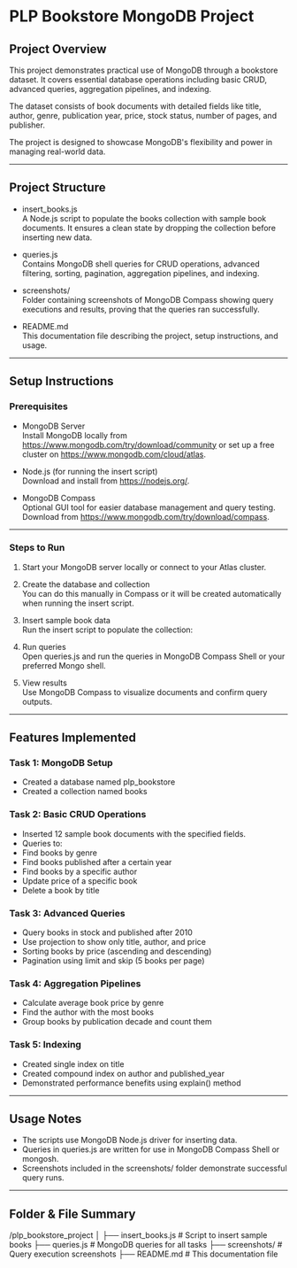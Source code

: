 # PLP Bookstore MongoDB Project

## Project Overview

This project demonstrates practical use of MongoDB through a bookstore dataset. It covers essential database operations including basic CRUD, advanced queries, aggregation pipelines, and indexing.

The dataset consists of book documents with detailed fields like title, author, genre, publication year, price, stock status, number of pages, and publisher.

The project is designed to showcase MongoDB's flexibility and power in managing real-world data.

---

## Project Structure

- insert_books.js  
  A Node.js script to populate the books collection with sample book documents. It ensures a clean state by dropping the collection before inserting new data.

- queries.js  
  Contains MongoDB shell queries for CRUD operations, advanced filtering, sorting, pagination, aggregation pipelines, and indexing.

- screenshots/  
  Folder containing screenshots of MongoDB Compass showing query executions and results, proving that the queries ran successfully.

- README.md  
  This documentation file describing the project, setup instructions, and usage.

---

## Setup Instructions

### Prerequisites

- MongoDB Server  
  Install MongoDB locally from https://www.mongodb.com/try/download/community or set up a free cluster on https://www.mongodb.com/cloud/atlas.

- Node.js (for running the insert script)  
  Download and install from https://nodejs.org/.

- MongoDB Compass  
  Optional GUI tool for easier database management and query testing. Download from https://www.mongodb.com/try/download/compass.

---

### Steps to Run

1. Start your MongoDB server locally or connect to your Atlas cluster.

2. Create the database and collection  
   You can do this manually in Compass or it will be created automatically when running the insert script.

3. Insert sample book data  
   Run the insert script to populate the collection:

 
4. Run queries  
Open queries.js and run the queries in MongoDB Compass Shell or your preferred Mongo shell.

5. View results  
Use MongoDB Compass to visualize documents and confirm query outputs.

---

## Features Implemented

### Task 1: MongoDB Setup
- Created a database named plp_bookstore
- Created a collection named books

### Task 2: Basic CRUD Operations
- Inserted 12 sample book documents with the specified fields.
- Queries to:
- Find books by genre
- Find books published after a certain year
- Find books by a specific author
- Update price of a specific book
- Delete a book by title

### Task 3: Advanced Queries
- Query books in stock and published after 2010
- Use projection to show only title, author, and price
- Sorting books by price (ascending and descending)
- Pagination using limit and skip (5 books per page)

### Task 4: Aggregation Pipelines
- Calculate average book price by genre
- Find the author with the most books
- Group books by publication decade and count them

### Task 5: Indexing
- Created single index on title
- Created compound index on author and published_year
- Demonstrated performance benefits using explain() method

---

## Usage Notes

- The scripts use MongoDB Node.js driver for inserting data.
- Queries in queries.js are written for use in MongoDB Compass Shell or mongosh.
- Screenshots included in the screenshots/ folder demonstrate successful query runs.

---

## Folder & File Summary

/plp_bookstore_project
│
├── insert_books.js # Script to insert sample books
├── queries.js # MongoDB queries for all tasks
├── screenshots/ # Query execution screenshots
├── README.md # This documentation file